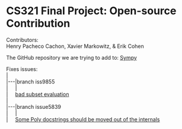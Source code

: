 # CS321 Final Project: Open-source Contribution

Contributors:  
Henry Pacheco Cachon, Xavier Markowitz, & Erik Cohen

The GitHub repository we are trying to add to: [Sympy](https://github.com/sympy/sympy)

Fixes issues:  
|  
|---|branch iss9855  
|     |  
|     [bad subset evaluation](https://github.com/sympy/sympy/issues/9855)  
|  
|---|branch issue5839  
|     |  
|     [Some Poly docstrings should be moved out of the internals](https://github.com/sympy/sympy/issues/5839)  
